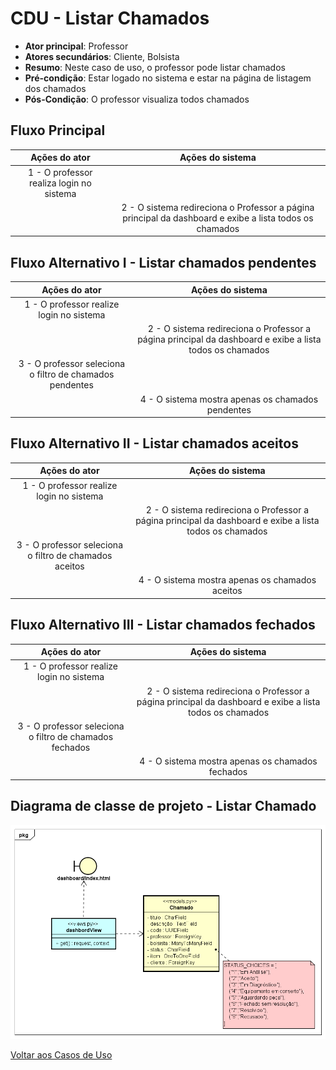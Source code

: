 # CDU - Listar Chamados

- **Ator principal**: Professor
- **Atores secundários**: Cliente, Bolsista
- **Resumo**: Neste caso de uso, o professor pode listar chamados
- **Pré-condição**: Estar logado no sistema e estar na página de listagem dos chamados
- **Pós-Condição**: O professor visualiza todos chamados

## Fluxo Principal
| Ações do ator | Ações do sistema |
| :-----------------: | :-----------------: |
| 1 - O professor realiza login no sistema || |  
| | 2 -  O sistema redireciona o Professor a página principal da dashboard e exibe a lista todos os chamados |    

## Fluxo Alternativo I - Listar chamados pendentes
| Ações do ator | Ações do sistema |
| :-----------------: |:-----------------: | 
| 1 - O professor realize login no sistema || |  
| | 2 - O sistema redireciona o Professor a página principal da dashboard e exibe a lista todos os chamados | 
| 3 - O professor seleciona o filtro de chamados pendentes | |  
| | 4 - O sistema mostra apenas os chamados pendentes|

## Fluxo Alternativo II - Listar chamados aceitos
| Ações do ator | Ações do sistema |
| :-----------------: |:-----------------: | 
| 1 - O professor realize login no sistema || |  
| | 2 - O sistema redireciona o Professor a página principal da dashboard e exibe a lista todos os chamados | 
| 3 - O professor seleciona o filtro de chamados aceitos | |  
| | 4 - O sistema mostra apenas os chamados aceitos|

## Fluxo Alternativo III - Listar chamados fechados
| Ações do ator | Ações do sistema |
| :-----------------: |:-----------------: | 
| 1 - O professor realize login no sistema || |  
| | 2 - O sistema redireciona o Professor a página principal da dashboard e exibe a lista todos os chamados | 
| 3 - O professor seleciona o filtro de chamados fechados | |  
| | 4 - O sistema mostra apenas os chamados fechados |




## Diagrama de classe de projeto - Listar Chamado

![diagrama de classe de projeto](../imgs/cproj/listarchamado.png "Diagrama de classe de projeto - Listar Chamado")

[Voltar aos Casos de Uso](../cdu.md)
